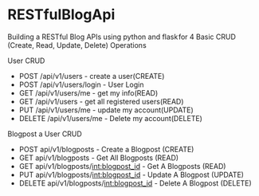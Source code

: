 # RESTfulBlogApi

Building a RESTful Blog APIs using python and flask for 4 Basic CRUD (Create, Read, Update, Delete) Operations

User CRUD
- POST /api/v1/users - create a user(CREATE)
- POST /api/v1/users/login - User Login
- GET /api/v1/users/me - get my info(READ)
- GET /api/v1/users - get all registered users(READ)
- PUT /api/v1/users/me - update my account(UPDATE)
- DELETE /api/v1/users/me - Delete my account(DELETE)

Blogpost a User CRUD
- POST api/v1/blogposts - Create a Blogpost (CREATE)
- GET api/v1/blogposts - Get All Blogposts (READ)
- GET api/v1/blogposts/<int:blogpost_id> - Get A Blogposts (READ)
- PUT api/v1/blogposts/<int:blogpost_id> - Update A Blogpost (UPDATE)
- DELETE api/v1/blogposts/<int:blogpost_id> - Delete A Blogpost (DELETE)
